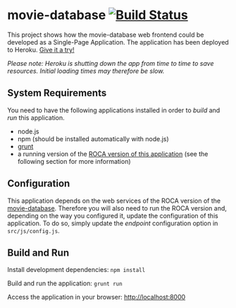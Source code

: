 # movie-database [![Build Status](https://secure.travis-ci.org/bripkens/movie-database-spa.png)](https://travis-ci.org/bripkens/movie-database-spa)

This project shows how the movie-database web frontend could be developed as a Single-Page Application. The application has been deployed to Heroku. [Give it a try!](http://movie-database-spa.herokuapp.com/movies)


*Please note: Heroku is shutting down the app from time to time to save resources. Initial loading times may therefore be slow.*

## System Requirements

You need to have the following applications installed in order to *build* and *run* this application.

* node.js
* npm (should be installed automatically with node.js)
* [grunt](https://github.com/gruntjs/grunt)
* a running version of the [ROCA version of this application](https://github.com/tobiasflohre/movie-database) (see the following section for more information)

## Configuration
This application depends on the web services of the ROCA version of the [movie-database](https://github.com/tobiasflohre/movie-database). Therefore you will also need to run the ROCA version and, depending on the way you configured it, update the configuration of this application. To do so, simply update the *endpoint* configuration option in ```src/js/config.js```.
    
## Build and Run
Install development dependencies:
    ```npm install```

Build and run the application:
    ```grunt run```

Access the application in your browser: [http://localhost:8000](http://localhost:8000)
